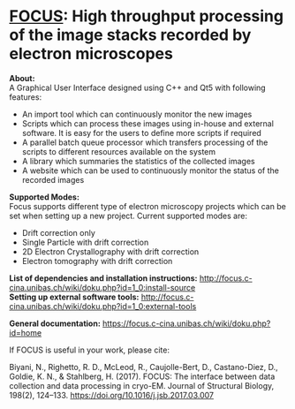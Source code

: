 [FOCUS](http://www.focus-em.org): High throughput processing of the image stacks recorded by electron microscopes
======

**About:**  
A Graphical User Interface designed using C++ and Qt5 with following features:  
* An import tool which can continuously monitor the new images
* Scripts which can process these images using in-house and external software. It is easy for the users to define more scripts if required
* A parallel batch queue processor which transfers processing of the scripts to different resources available on the system
* A library which summaries the statistics of the collected images
* A website which can be used to continuously monitor the status of the recorded images

**Supported Modes:**  
Focus supports different type of electron microscopy projects which can be set when setting up a new project. Current supported modes are:  
* Drift correction only
* Single Particle with drift correction
* 2D Electron Crystallography with drift correction
* Electron tomography with drift correction

**List of dependencies and installation instructions:** http://focus.c-cina.unibas.ch/wiki/doku.php?id=1_0:install-source  
**Setting up external software tools:** http://focus.c-cina.unibas.ch/wiki/doku.php?id=1_0:external-tools  

**General documentation:** https://focus.c-cina.unibas.ch/wiki/doku.php?id=home  

If FOCUS is useful in your work, please cite:  

Biyani, N., Righetto, R. D., McLeod, R., Caujolle-Bert, D., Castano-Diez, D., Goldie, K. N., & Stahlberg, H. (2017). FOCUS: The interface between data collection and data processing in cryo-EM. Journal of Structural Biology, 198(2), 124–133. https://doi.org/10.1016/j.jsb.2017.03.007
